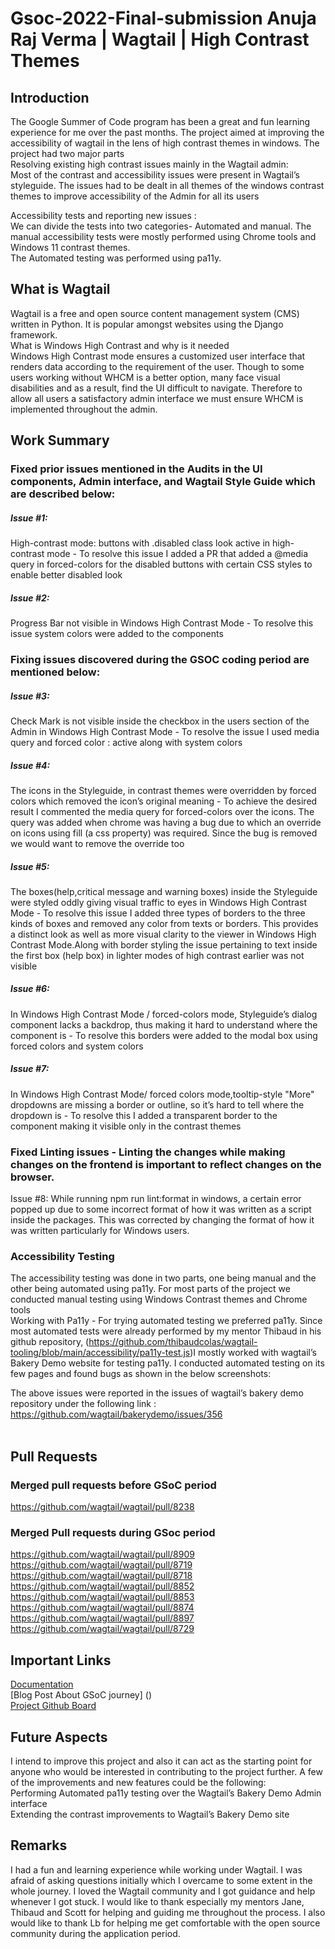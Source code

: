# Gsoc-2022-Final-submission Anuja Raj Verma | Wagtail | High Contrast Themes

## Introduction
The Google Summer of Code program has been a great and fun learning experience for me over the past months. The project aimed at improving the accessibility of wagtail in the lens of high contrast themes in windows. The project had two major parts</br>
Resolving existing high contrast issues mainly in the Wagtail admin:</br>
Most of the contrast and accessibility issues were present in Wagtail’s styleguide. The issues had to be dealt in all themes of the windows contrast themes to improve accessibility of the Admin for all its users</br>
 
Accessibility tests and reporting new issues :</br>
We can divide the tests into two categories- Automated and manual. The manual accessibility tests were mostly performed using Chrome tools and Windows 11 contrast themes.</br>
The Automated testing was performed using pa11y. 

## What is Wagtail
Wagtail is a free and open source content management system (CMS) written in Python. It is popular amongst websites using the Django framework.</br>
What is Windows High Contrast and why is it needed</br>
Windows High Contrast mode ensures a customized user interface that renders data according to the requirement of the user. Though to some users working without WHCM is a better option, many face visual disabilities and as a result, find the UI difficult to navigate. Therefore to allow all users a satisfactory admin interface we must ensure WHCM is implemented throughout the admin.

## Work Summary
 
### Fixed prior issues mentioned in the  Audits in the UI components, Admin interface, and Wagtail Style Guide which are described below:
##### Issue #1: 
High-contrast mode: buttons with .disabled class look active in high-contrast mode - To resolve this issue I added a PR that added a @media query in forced-colors for the disabled buttons with certain CSS styles to enable better disabled look
##### Issue #2: 
Progress Bar not visible in Windows High Contrast Mode - To resolve this issue system colors were added to the components 
 
### Fixing issues discovered during the GSOC coding period are mentioned below:
##### Issue #3: 
Check Mark is not visible inside the checkbox in the users section of the Admin in Windows High Contrast Mode - To resolve the issue I used media query and forced color : active along with system colors
##### Issue #4: 
The icons in the Styleguide, in contrast themes were overridden by forced colors which removed the icon’s original meaning - To achieve the desired result I commented the media query for forced-colors over the icons. The query was added when chrome was having a bug due to which an override on icons using fill (a css property) was required. Since the bug is removed we would want to remove the override too
##### Issue #5: 
The boxes(help,critical message and warning boxes) inside the Styleguide were styled oddly giving visual traffic to eyes in Windows High Contrast Mode  - To resolve this issue I added three types of borders to the three kinds of boxes and removed any color from texts or borders. This provides a distinct look as well as more visual clarity to the viewer in Windows High Contrast Mode.Along with border styling the issue pertaining to text inside the first box (help box) in lighter modes of high contrast earlier was not visible
##### Issue #6: 
In Windows High Contrast Mode / forced-colors mode, Styleguide’s  dialog component lacks a backdrop, thus making it hard to understand where the component is - To resolve this borders were added to the modal box using forced colors and system colors
##### Issue #7: 
In Windows High Contrast Mode/ forced colors mode,tooltip-style "More" dropdowns are missing a border or outline, so it’s hard to tell where the dropdown is - To resolve this I added a transparent border to the component making it visible only in the contrast themes
### Fixed Linting issues - Linting the changes while making changes on the frontend is important to reflect changes on the browser. 
Issue #8: While running npm run lint:format in windows, a certain error popped up due to some incorrect format of how it was written as a script inside the packages. This was corrected by changing the format of how it was written particularly for Windows users.
### Accessibility Testing 
The accessibility testing was done in two parts, one being manual and the other being automated using pa11y. For most parts of the project we conducted manual testing using Windows Contrast themes and Chrome tools</br>
Working with Pa11y - For trying automated testing we preferred pa11y. Since most automated tests were already performed by my mentor Thibaud in his github repository, (https://github.com/thibaudcolas/wagtail-tooling/blob/main/accessibility/pa11y-test.js)I mostly worked with wagtail’s Bakery Demo website for testing pa11y. I conducted automated testing on its few pages and found bugs as shown in the below screenshots:</br>


The above issues were reported in the issues of wagtail’s bakery demo repository under the following link : </br>
https://github.com/wagtail/bakerydemo/issues/356<br></br>

## Pull Requests
 
### Merged pull requests before GSoC period
https://github.com/wagtail/wagtail/pull/8238
### Merged Pull requests during GSoc period
https://github.com/wagtail/wagtail/pull/8909 </br>
https://github.com/wagtail/wagtail/pull/8719 </br>
https://github.com/wagtail/wagtail/pull/8718 </br>
https://github.com/wagtail/wagtail/pull/8852 </br>
https://github.com/wagtail/wagtail/pull/8853 </br>
https://github.com/wagtail/wagtail/pull/8874 </br>
https://github.com/wagtail/wagtail/pull/8897 </br>
https://github.com/wagtail/wagtail/pull/8729 </br>

## Important Links
[Documentation](https://docs.wagtail.org/en/stable/) </br>
[Blog Post About GSoC journey] () </br>
[Project Github Board](https://github.com/orgs/wagtail/projects/5/)</br>

      
## Future Aspects
 
I intend to improve this project and also it can act as the starting point for anyone who would be interested in contributing to the project further. A few of the improvements and new features could be the following:</br>
Performing Automated pa11y testing over the Wagtail’s Bakery Demo Admin interface</br>
Extending the contrast improvements to Wagtail’s Bakery Demo site</br>

## Remarks
 
I had a fun and learning experience while working under Wagtail. I was afraid of asking questions initially which I overcame to some extent in the whole journey. I loved the Wagtail community and I got guidance and help whenever I got stuck. I would like to thank especially my mentors Jane, Thibaud and Scott for helping and guiding me throughout the process. I also would like to thank Lb for helping me get comfortable with the open source community during the application period.
